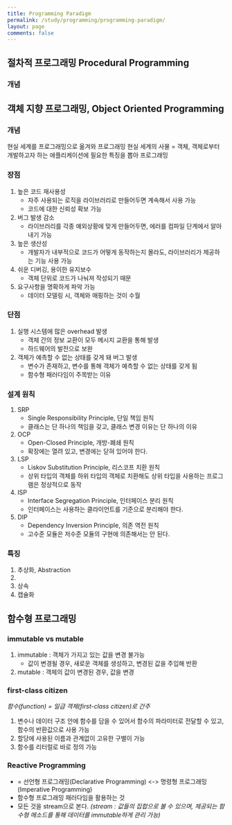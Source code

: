 ```yaml
---
title: Programming Paradigm
permalink: /study/programming/programming-paradigm/
layout: page
comments: false
---
```


## 절차적 프로그래밍 Procedural Programming

### 개념

## 객체 지향 프로그래밍, Object Oriented Programming

### 개념
현실 세계를 프로그래밍으로 옮겨와 프로그래밍
현실 세계의 사물 = 객체, 객체로부터 개발하고자 하는 애플리케이션에 필요한 특징을 뽑아  프로그래밍

### 장점
1. 높은 코드 재사용성
    - 자주 사용되는 로직을 라이브러리로 만들어두면 계속해서 사용 가능
    - 코드에 대한 신뢰성 확보 가능
2. 버그 발생 감소
    - 라이브러리를 각종 예외상황에 맞게 만들어두면, 에러를 컴파일 단계에서 알아내기 가능
3. 높은 생산성
    - 개발자가 내부적으로 코드가 어떻게 동작하는지 몰라도, 라이브러리가 제공하는 기능 사용 가능
4. 쉬운 디버깅, 용이한 유지보수
    - 객체 단위로 코드가 나눠져 작성되기 때문
5. 요구사항을 명확하게 파악 가능
    - 데이터 모델링 시, 객체와 매핑하는 것이 수월

### 단점
1. 실행 시스템에 많은 overhead 발생
    - 객체 간의 정보 교환이 모두 메시지 교환을 통해 발생
    - 하드웨어의 발전으로 보완
2. 객체가 예측할 수 없는 상태를 갖게 돼 버그 발생
    - 변수가 존재하고, 변수를 통해 객체가 예측할 수 없는 상태를 갖게 됨
    - 함수형 패러다임이 주목받는 이유

### 설계 원칙
1. SRP
    - Single Responsibility Principle, 단일 책임 원칙
    - 클래스는 단 하나의 책임을 갖고, 클래스 변경 이유는 단 하나의 이유
2. OCP
    - Open-Closed Principle, 개방-폐쇄 원칙
    - 확장에는 열려 있고, 변경에는 닫혀 있어야 한다.
3. LSP
    - Liskov Substitution Principle, 리스코프 치환 원칙
    - 상위 타입의 객체를 하위 타입의 객체로 치환해도 상위 타입을 사용하는 프로그램은 정상적으로 동작
4. ISP
    - Interface Segregation Principle, 인터페이스 분리 원칙
    - 인터페이스는 사용하는 클라이언트를 기준으로 분리해야 한다.
5. DIP
    - Dependency Inversion Principle, 의존 역전 원칙
    - 고수준 모듈은 저수준 모듈의 구현에 의존해서는 안 된다.

### 특징
1. 추상화, Abstraction
2. 
3. 상속
4. 캡슐화

## 함수형 프로그래밍

### immutable vs mutable
1. immutable :  객체가 가지고 있는 값을 변경 불가능
    - 값이 변경될 경우, 새로운 객체를 생성하고, 변경된 값을 주입해 반환
2. mutable : 객체의 값이 변경된 경우, 값을 변경

### first-class citizen
*함수(function) = 일급 객체(first-class citizen)로 간주*
1. 변수나 데이터 구조 안에 함수를 담을 수 있어서 함수의 파라미터로 전달할 수 있고, 함수의 반환값으로 사용 가능
2. 할당에 사용된 이름과 관계없이 고유한 구별이 가능
3. 함수를 리터럴로 바로 정의 가능

### Reactive Programming
- = 선언형 프로그래밍(Declarative Programming) <-> 명령형 프로그래밍(Imperative Programming)
- 함수형 프로그래밍 패러다임을 활용하는 것
- 모든 것을 stream으로 본다.
*(stream : 값들의 집합으로 볼 수 있으며, 제공되는 함수형 메소드를 통해 데이터를 immutable하게 관리 가능)*
